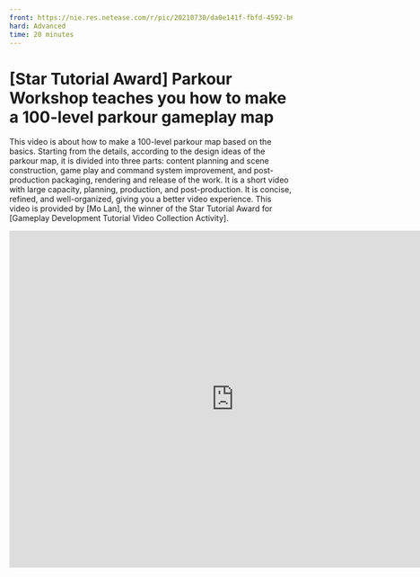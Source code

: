 ```yaml
--- 
front: https://nie.res.netease.com/r/pic/20210730/da0e141f-fbfd-4592-b6b4-b410f898f556.png 
hard: Advanced 
time: 20 minutes 
--- 
```

# [Star Tutorial Award] Parkour Workshop teaches you how to make a 100-level parkour gameplay map 
This video is about how to make a 100-level parkour map based on the basics. Starting from the details, according to the design ideas of the parkour map, it is divided into three parts: content planning and scene construction, game play and command system improvement, and post-production packaging, rendering and release of the work. It is a short video with large capacity, planning, production, and post-production. It is concise, refined, and well-organized, giving you a better video experience. 
This video is provided by [Mo Lan], the winner of the Star Tutorial Award for [Gameplay Development Tutorial Video Collection Activity]. 

<center><embed src="https://cc.163.com/act/m/daily/iframeplayer/?id=601ce60f6a37ca09cc221db3
" height="600" width="800"/></center>